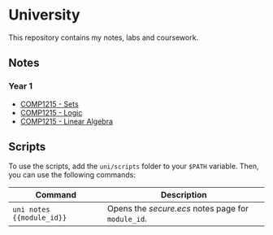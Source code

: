 # University

This repository contains my notes, labs and coursework.

## Notes

### Year 1

- [COMP1215 - Sets](./notes/latex/output/comp1215-sets.pdf)
- [COMP1215 - Logic](./notes/latex/output/comp1215-logic.pdf)
- [COMP1215 - Linear Algebra](./notes/latex/output/comp1215-linear-algebra.pdf)

## Scripts

To use the scripts, add the `uni/scripts` folder to your `$PATH` variable. Then, you can use the following commands:

| Command | Description |
| ------- | ----------- |
| `uni notes {{module_id}}` | Opens the _secure.ecs_ notes page for `module_id`. |
